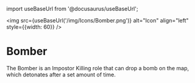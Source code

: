import useBaseUrl from '@docusaurus/useBaseUrl';

<img src={useBaseUrl('/img/Icons/Bomber.png')} alt="Icon" align="left" style={{width: 60}} />
# Bomber

The Bomber is an Impostor Killing role that can drop a bomb on the map, which detonates after a set amount of time.
